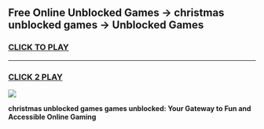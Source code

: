 
## Free Online Unblocked Games → christmas unblocked games → Unblocked Games
<h3>
<a href="https://premium.freeplayer.one?title=christmas_unblocked_games&ref=21F">CLICK TO PLAY</a></h3>
<hr>

<h3>
<a href="https://premium.freeplayer.one?title=christmas_unblocked_games&ref=21F">CLICK 2 PLAY</a>
  
</h3>

<a href="https://premium.freeplayer.one?title=christmas_unblocked_games&ref=21F/"><img src="https://clearcache.store/games.png"></a>


**christmas unblocked games games unblocked: Your Gateway to Fun and Accessible Online Gaming**
